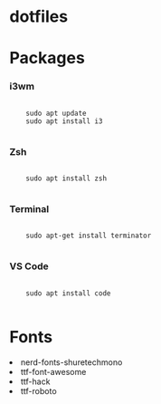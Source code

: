 # dotfiles

# Packages

### i3wm
<p>
  <code>
    sudo apt update
    sudo apt install i3
  </code>
</p>

### Zsh
<p>
  <code>
    sudo apt install zsh
  </code>
</p>

### Terminal
<p>
  <code>
    sudo apt-get install terminator
  </code>
</p>

### VS Code
<p>
  <code>
    sudo apt install code
  </code>
</p>


# Fonts
  <li>nerd-fonts-shuretechmono</li>
  <li>ttf-font-awesome</li>
  <li>ttf-hack</li>
  <li>ttf-roboto</li>





<!--
<li><strong>OS:</strong> <a href="https://www.debian.org/">Debian</a></li>
<li><strong>WM:</strong> <a href="https://i3wm.org/">i3</a></li>
<li><strong>Bar:</strong> <a href="https://github.com/polybar/polybar">polybar</a></li>
<li><strong>Shell:</strong> <a href="https://www.zsh.org/">zsh</a></li>
<li><strong>Terminal:</strong> <a href="https://terminator-gtk3.readthedocs.io/en/latest/">Terminator</a></li>
<li><strong>Editor:</strong> <a href="https://code.visualstudio.com/">VSCode</a></li>
<li><strong>Launcher:</strong> <a href="https://github.com/davatorium/rofi">Rofi</a></li>
-->




<!--
[Project explanation](path/to/explainer.md)
-->


 
